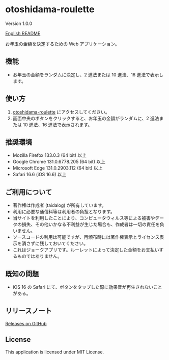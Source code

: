 # otoshidama-roulette

Version 1.0.0

[English README](README.md)

お年玉の金額を決定するための Web アプリケーション。

## 機能

- お年玉の金額をランダムに決定し、2 進法または 10 進法、16 進法で表示します。

## 使い方

1. [otoshidama-roulette](https://taidalog.github.io/otoshidama-roulette/) にアクセスしてください。
1. 画面中央のボタンをクリックすると、お年玉の金額がランダムに、2 進法または 10 進法、16 進法で表示されます。

## 推奨環境

- Mozilla Firefox 133.0.3 (64 bit) 以上
- Google Chrome 131.0.6778.205 (64 bit) 以上
- Microsoft Edge 131.0.2903.112 (64 bit) 以上
- Safari 16.6 (iOS 16.6) 以上 

## ご利用について

- 著作権は作成者 (taidalog) が所有しています。
- 利用に必要な通信料等は利用者の負担となります。
- 当サイトを利用したことにより、コンピュータウィルス等による被害やデータの損失、その他いかなる不利益が生じた場合も、作成者は一切の責任を負いません。
- ソースコードの利用は可能ですが、再頒布時には著作権表示とライセンス表示を消さずに残しておいてください。
- これはジョークアプリです。ルーレットによって決定した金額をお支払いするものではありません。

## 既知の問題

- iOS 16 の Safari にて、ボタンをタップした際に効果音が再生されないことがある。

## リリースノート

[Releases on GitHub](https://github.com/taidalog/otoshidama-roulette/releases)

## License

This application is licensed under MIT License.
